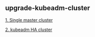 ## upgrade-kubeadm-cluster
[1. Single master cluster](/upgrading-kubeadm-cluster-from-v1.13.0-to-v1.14.0.md)  

[2. kubeadm HA cluster](/upgrading-kubeadm-HA-cluster-from-v1.13.0-to-v1.13.5.md)
